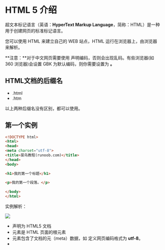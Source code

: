# HTML 5 介绍

超文本标记语言（英语：**HyperText Markup Language**，简称：HTML）是一种用于创建网页的标准标记语言。

您可以使用 HTML 来建立自己的 WEB 站点，HTML 运行在浏览器上，由浏览器来解析。

**注意：**对于中文网页需要使用 **<meta charset="utf-8">** 声明编码，否则会出现乱码。有些浏览器(如 360 浏览器)会设置 GBK 为默认编码，则你需要设置为 **<meta charset="gbk">。**

## HTML文档的后缀名

- .html
- .htm

以上两种后缀名没有区别，都可以使用。

## 第一个实例

```html
<!DOCTYPE html>
<html>
<head>
<meta charset="utf-8">
<title>菜鸟教程(runoob.com)</title>
</head>
<body>
 
<h1>我的第一个标题</h1>
 
<p>我的第一个段落。</p>
 
</body>
</html>
```

实例解析：

![](https://www.runoob.com/wp-content/uploads/2013/06/02A7DD95-22B4-4FB9-B994-DDB5393F7F03.jpg)

- **<!DOCTYPE html>** 声明为 HTML5 文档
- **<html>** 元素是 HTML 页面的根元素
- **<head>** 元素包含了文档的元（meta）数据，如 **<meta charset="utf-8">** 定义网页编码格式为 **utf-8**。
- **<title>** 元素描述了文档的标题
- **<body>** 元素包含了可见的页面内容
- **<h1>** 元素定义一个大标题
- **<p>** 元素定义一个段落

**注：**在浏览器的页面上使用键盘上的 F12 按键开启调试模式，就可以看到组成标签。

## 什么是HTML?

HTML 是用来描述网页的一种语言。

- HTML 指的是超文本标记语言: **H**yper**T**ext **M**arkup **L**anguage
- HTML 不是一种编程语言，而是一种**标记**语言
- 标记语言是一套**标记标签** (markup tag)
- HTML 使用标记标签来**描述**网页
- HTML 文档包含了HTML **标签**及**文本**内容
- HTML文档也叫做 **web 页面**

## HTML 标签

HTML 标记标签通常被称为 HTML 标签 (HTML tag)。

- HTML 标签是由 *尖括号* 包围的关键词，比如 <html>
- HTML 标签通常是 *成对出现* 的，比如  `<b>` 和 `</b>`
- 标签对中的第一个标签是 *开始标签*，第二个标签是 *结束标签*
- 开始和结束标签也被称为 *开放标签* 和 *闭合标签*

`<标签>内容</标签>`

## HTML 网页结构

下面是一个可视化的HTML页面结构：

![image-20220809163853558](https://s2.loli.net/2022/08/09/tQkXIyfFT3cNmlj.png)

**Tips：**  只有 <body> 区域 (白色部分) 才会在浏览器中显示。

## HTTP

超文本传输协议：HyperText Transfer Protocol

## HTML版本

从初期的网络诞生后，已经出现了许多HTML版本:

| 版本      | 发布时间 |
| :-------- | :------- |
| HTML      | 1991     |
| HTML+     | 1993     |
| HTML 2.0  | 1995     |
| HTML 3.2  | 1997     |
| HTML 4.01 | 1999     |
| XHTML 1.0 | 2000     |
| HTML5     | 2012     |
| XHTML5    | 2013     |

## <!DOCTYPE> 声明

<!DOCTYPE>声明有助于浏览器中正确显示网页。

网络上有很多不同的文件，如果能够正确声明HTML的版本，浏览器就能正确显示网页内容。

doctype 声明是不区分大小写的，以下方式均可：

```html
<!DOCTYPE html>

<!DOCTYPE HTML>

<!doctype html>

<!Doctype Html>
```

## 通用声明

```html
HTML5

<!DOCTYPE html>

HTML 4.01

<!DOCTYPE HTML PUBLIC "-//W3C//DTD HTML 4.01 Transitional//EN"
"http://www.w3.org/TR/html4/loose.dtd">

XHTML 1.0

<!DOCTYPE html PUBLIC "-//W3C//DTD XHTML 1.0 Transitional//EN"
"http://www.w3.org/TR/xhtml1/DTD/xhtml1-transitional.dtd">
```

查看完整网页声明类型 [DOCTYPE 参考手册](https://www.runoob.com/tags/tag-doctype.html)。

## 字符集

<meta charset="utf-8">

字符集用 `meta` 标签定义，meta 表示”元“。”元“配置就是表示基本的配置项目。

`meta` 还可以设置关键字和页面描述

```html
<meta name="description"
    content="腾讯网从2003年创立至今，已经成为集新闻信息，区域垂直生活服务、社会化媒体资讯和产品为一体的互联网媒体平台。腾讯网下设新闻、科技、财经、娱乐、体育、汽车、时尚等多个频道，充分满足用户对不同类型资讯的需求。同时专注不同领域内容，打造精品栏目，并顺应技术发展趋势，推出网络直播等创新形式，改变了用户获取资讯的方式和习惯。" />
```

```html
<meta name="" content="" />
```

## head

`<head>` 标签用于定义文档的头部，它是所有头部元素的容器。

`<head>` 中的元素可以引用脚本、指示浏览器在哪里找到样式表，提供元素等等。

以下标签可以用在 head 部分：<basc> , <link> , <meta> , <script> , <style> , <title> 

其中 `<title>` 是 head 部分唯一必须的部分。

## meta

- **声明网页解析编码格式**

```html
<meta charset="utf-8">
```

- **网页自适应**

```html
<meta name="viewport" content="width=device-width, initial-scale=1.0"
```

- **搜索优化**

```html
<mata name="keywords" content="Web开发,HTML5,CSS3">
<meta name="description" content="实例演示，描述内容。">
<meta name="author" content = "Jacob-xyb">
```

- **网页自动跳转**

```html
<meta http-equiv="refresh" content="5"; https://space.bilibili.com/12502993>
```

# HTML 基础

##  语法特性

1. HTML 对换行不敏感，对 tab 不敏感，只在乎标签的嵌套结构。
2. 空白折叠现象：HTML中的所有文字之间，如果有空格，换行，tab 都将被折叠为一个空格显示。

## HTML 元素

HTML 文档由 HTML 元素定义。

| 开始标签 *               | 元素内容     | 结束标签 * |
| :----------------------- | :----------- | :--------- |
| `<p>`                    | 这是一个段落 | `</p>`     |
| `<a href="default.htm">` | 这是一个链接 | `</a>`     |
| `<br>`  [blank row]      | 换行         |            |

**Tips:** 开始标签常被称为**起始标签（opening tag）**，结束标签常称为**闭合标签（closing tag）**。

### HTML 元素语法

- HTML 元素以**开始标签**起始
- HTML 元素以**结束标签**终止
- **元素的内容**是开始标签与结束标签之间的内容
- 某些 HTML 元素具有**空内容（empty content）**
- 空元素**在开始标签中进行关闭**（以开始标签的结束而结束）
- 大多数 HTML 元素可拥有**属性**

### 嵌套的 HTML 元素

大多数 HTML 元素可以嵌套（HTML 元素可以包含其他 HTML 元素）。

HTML 文档由相互嵌套的 HTML 元素构成。

### HTML 文档实例解析

```html
<!DOCTYPE html>
<html>

<body>
<p>这是第一个段落。</p>
</body>

</html>
```

以上实例包含了三个 HTML 元素。

- `<p>` 元素:

```html
<p>这是第一个段落。</p>
```

这个 <p> 元素定义了 HTML 文档中的一个段落。
这个元素拥有一个开始标签 <p> 以及一个结束标签 </p>.
元素内容是: 这是第一个段落。

- `<body>` 元素:

```html
<body>
<p>这是第一个段落。</p>
</body>
```

<body> 元素定义了 HTML 文档的主体。
这个元素拥有一个开始标签 <body> 以及一个结束标签 </body>。
元素内容是另一个 HTML 元素（p 元素）。

- `<html>`  元素：

```html
<html>

<body>
<p>这是第一个段落。</p>
</body>

</html>
```

<html> 元素定义了整个 HTML 文档。
这个元素拥有一个开始标签 <html> ，以及一个结束标签 </html>.
元素内容是另一个 HTML 元素（body 元素）。

### 不要忘记结束标签

即使您忘记了使用结束标签，大多数浏览器也会正确地显示 HTML：

<p>这是一个段落<p>这是一个段落


以上实例在浏览器中也能正常显示，因为关闭标签是可选的。

但不要依赖这种做法。忘记使用结束标签会产生不可预料的结果或错误。

## HTML 注释

可以将注释插入 HTML 代码中，这样可以提高其可读性，使代码更易被人理解。浏览器会忽略注释，也不会显示它们。

注释写法如下:

```html
<!-- 这是一个注释 -->
```

# HTML基础标签 \*\*\*\*\*\*\*\*\*\*

##  h1-h6 标题

HTML 标题（Heading）是通过<h1> - <h6> 标签来定义的。

```html
<!DOCTYPE html>
<html>
<head>
<meta charset="utf-8">
<title>Jacob-xyb</title>
</head>
<body>

<h1>这是标题 1</h1>
<h2>这是标题 2</h2>
<h3>这是标题 3</h3>
<h4>这是标题 4</h4>
<h5>这是标题 5</h5>
<h6>这是标题 6</h6>

</body>
</html>
```

### HTML 标题大小与字体大小的关系

```html
<!DOCTYPE html>
<html>
    <head>
        <meta http-equiv="Content-Type" content="text/html;charset=UTF-8">
        <title>Document</title>
    </head>
    <h1>这是1号标题</h1>
    <font size="6">这是6号字体文本</font>

    <h2>这是2号标题</h2>
    <font size="5">这是5号字体文本</font>

    <h3>这是3号标题</h3>
    <font size="4">这是4号字体文本</font>

    <h4>这是4号标题</h4>
    <font size="3">这是3号字体文本</font>

    <h5>这是5号标题</h5>
    <font size="2">这是2号字体文本</font>

    <h6>这是6号标题</h6>
    <font size="1">这是1号字体文本</font>
</html>
```

![image-20220811231933054](https://s2.loli.net/2022/08/11/eioMubz6rUOQBfJ.png)

## p 段落

HTML 段落是通过标签 <p> 来定义的。

**p** 是指：段落 **paragraph**

HTML 标签是分等级的，HTML 将所有的标签分为两种：容器级和文本级。

容器级标签：可以放置任何内容；

文本级标签：只能放置**文字**、**图片**、**表单**元素。

```html
<!DOCTYPE html>
<html>
<head>
<meta charset="utf-8">
<title>Jacob-xyb</title>
</head>
<body>

<p>这是一个段落。</p>
<p>这是一个段落。</p>
<p>这是一个段落。</p>

</body>
</html>
```

### 段落是不能嵌套的

如果将代码写成这样：

```html
<!DOCTYPE html>
<html>
<head>
<meta charset="utf-8">
<title>Jacob-xyb</title>
</head>
<body>

<p>这是一个段落。</p>
<p>段落是不能嵌套的
    <h1>这是一个h1标题</h1>
</p>
<p>这是一个段落。</p>
<p>这是一个段落。</p>

</body>
</html>
```

在浏览器中会自动改变源码：

![image-20220811200630224](https://s2.loli.net/2022/08/11/glAbCLDqpOEm64x.png)

上述案例是遇到 `<h>` 会自动帮助补全 `<p>`

但是如果 `</h>` 后直接接文字就会出现无法意料的情况：

```html
<!DOCTYPE html>
<html>
<head>
<meta charset="utf-8">
<title>Jacob-xyb</title>
</head>
<body>

<p>这是一个段落。</p>
<p>段落是不能嵌套的
    <h1>这是一个h1标题</h1>
</p>
<p><h2>这是一个h2标题</h2>
检查是否能正常显示</p>
<p>这是一个段落。</p>

</body>
</html>
```

![image-20220811201742953](https://s2.loli.net/2022/08/11/RxwP5eqMo4DrJzZ.png)

虽然能正常显示网页，但是浏览器处理的源码格式已经乱了：

![image-20220811201837030](https://s2.loli.net/2022/08/11/Iku1CplfUOnGENY.png)

## br 换行

> `<br>`标签用于插入一个简单的换行符。

## hr 水平线分隔线

> `<hr>` 标签用于在 HTML 页面中创建一条水平分隔线。

属性有：color、width、align（对齐的意思）、noshade

- width: 默认 100%，

- align: 默认 center 

```html
<hr color="pink" width="300px" align="left" noshade>
```

# 格式化文本标签

## 加粗

- **strong**

  > `<strong>` 标签用于定义表示重要的文本。

  提示：如果只是为了达到某种视觉效果而使用这个标签的话，强烈建议使用 CSS 代替。

- **b 标签**

  全拼：bold
  
  > `<b>` 标签用于定义表示粗体的文本。

  b 元素仅表示粗体的文本，并**没有**附带任何表示重要的语义。
  
  根据 HTML5 的规范，如果你只是想实现加粗效果，强烈建议使用 CSS 代替。
  
- **css**

  `font-weight: bolder;`

## 倾斜

- **em**

  全拼：emphasize

  > `<em>` 标签用于定义表示强调的文本。

  提示：如果只是为了达到某种视觉效果而使用这个标签的话，强烈建议使用 CSS 代替。

- **i**

  全拼：italic

  > `<i>` 标签用于定义表示斜体的文本。

  i 元素仅表示斜体的文本，并**没有**附带任何表示强调的语义。

  根据 HTML5 的规范，如果你只是想实现斜体效果，强烈建议使用 CSS 代替。

- **css**

  `font-style: italic;`

## 删除线

- **del**

  > `<del>`标签用于定义文已被删除的文本。

  请与 [<ins>](https://man.ilovefishc.com/pageHTML5/ins.html) 标签配合使用，来描述文档中的更新和修正。

- **s**

  全拼：strike

  > `<s>`标签用来定义那些不正确的文本

  `<s>` 对那些不正确、不准确或者没有用的文本进行标识。

  `<s>` 标签不应该用来定义替换的或者删除的文本。

- **css**

  `text-decoration: line-through;`

## 下划线

- **ins**

  > `<ins>` 标签用于定义新插入的文本。

  请与 [<del>](https://man.ilovefishc.com/pageHTML5/del.html) 标签配合使用，来描述文档中的更新和修正。

- **u**

  全拼：underline

  > `<u>`标签定义与常规文本风格不同的文本。

  `<u>` 标签通常可以用于定义像拼写错误的单词或者汉语中的专有名词，但注意要与超链接区分开来。

  根据 HTML5 的规范，如果你只是想为文本添加下划线效果，推荐使用 css 样式来实现。

- **css**

  `text-decoration: underline;`

## 上下标

> `<sub>` 标签用于定义下标文本。全拼：subscript
>
> `<sup>` 标签用于定义上标文本。全拼：superscript

## 预格式化文本

> `<pre>` 标签用于定义预格式化的文本。

pre 元素中的文本通常会保留空格和换行符，而文本自身也会呈现为等宽字体。

# HTML字符实体

在 HTML 中，某些字符是预留的。不能使用包含这些字符的文本。

在 HTML 中**不能**使用小于号`（<）`和大于号`（>）`，这是因为浏览器会误认为它们是标签。

如果希望正确地显示预留字符，我们必须在 HTML 源代码中使用**字符实体（character entities）**。

## HTML 预留字符

| 字符 | 实体编号 | 实体名称     | 描述         |
| ---- | -------- | ------------ | ------------ |
| "    | `&#34;`  | `&quot;`     | quotation    |
| '    | `&#39;`  | `	&apos;` | apostrophe   |
| &    | `&#38;`  | `&amp;`      | ampersand    |
| <    | `&#60;`  | `$lt;`       | less-than    |
| >    | `&#62;`  | `$gt;`       | greater-than |

## ISO 8859-1 符号实体

[查表地址](https://man.ilovefishc.com/pageHTML5/ISO.html)

| 字符 | 实体编号 | 实体名称 | 描述                        |
| ---- | -------- | -------- | --------------------------- |
|      | `&#160;`      | `&nbsp;`      | non-breaking space  |
| 		|  				| `&ensp;` | En Space 半角空格|
| 		|  				| `&emsp;` | Em Space 全角空格|
| ¡    | `&#161;` | `&iexcl;` | inverted exclamation mark   |
| ¢    | `¢`      | `¢`      | cent                        |
| £    | `£`      | `£`      | pound                       |
| ¤    | `¤`      | `¤`      | currency                    |
| ¥    | `¥`      | `¥`      | yen                         |
| ¦    | `¦`      | `¦`      | broken vertical bar         |
| §    | `§`      | `§`      | section                     |
| ¨    | `¨`      | `¨`      | spacing diaeresis           |
| ©    | `&#169;` | `&copy;` | copyright                   |
| ª    | `ª`      | `ª`      | feminine ordinal indicator  |
| «    | `«`      | `«`      | angle quotation mark (left) |
| ¬    | `¬`      | `¬`      | negation                    |
|      | `­`      | `­`      | soft hyphen                 |
| ®    | `&#174;` | `&reg;` | registered trademark        |
| ¯    | `¯`      | `¯`      | spacing macron              |
| °    | `°`      | `°`      | degree                      |
| ±    | `±`      | `±`      | plus-or-minus               |
| ²    | `²`      | `²`      | superscript 2               |
| ³    | `³`      | `³`      | superscript 3               |
| ´    | `´`      | `´`      | spacing acute               |
| µ    | `µ`      | `µ`      | micro                       |
| ¶    | `¶`      | `¶`      | paragraph                   |
| ·    | `·`      | `·`      | middle dot                  |
| ¸    | `¸`      | `¸`      | spacing cedilla             |
| ¹    | `¹`      | `¹`      | superscript 1               |
| º    | `º`      | `º`      | masculine ordinal indicato  |
| »    | `»`      | `»`      | angle quotation mark (righ  |
| ¼    | `¼`      | `¼`      | fraction 1/4                |
| ½    | `½`      | `½`      | fraction 1/2                |
| ¾    | `¾`      | `¾`      | fraction 3/4                |
| ¿    | `¿`      | `¿`      | inverted question mark      |
| ×    | `×`      | `×`      | multiplication              |
| ÷    | `÷`      | `÷`      | division                    |

## ISO 8859-1 字符实体

[查表地址](https://man.ilovefishc.com/pageHTML5/ISO.html#iso-8859-1-%E5%AD%97%E7%AC%A6%E5%AE%9E%E4%BD%93)

| 字符 | 实体编号 | 实体名称 | 描述                         |
| ---- | -------- | -------- | ---------------------------- |
| À    | `À`      | `À`      | capital a, grave accent      |
| Á    | `Á`      | `Á`      | capital a, acute accent      |
| Â    | `Â`      | `Â`      | capital a, circumflex accent |
| Ã    | `Ã`      | `Ã`      | capital a, tilde             |
| Ä    | `Ä`      | `Ä`      | capital a, umlaut mark       |
| Å    | `Å`      | `Å`      | capital a, ring              |
| Æ    | `Æ`      | `Æ`      | capital ae                   |
| Ç    | `Ç`      | `Ç`      | capital c, cedilla           |
| È    | `È`      | `È`      | capital e, grave accent      |
| É    | `É`      | `É`      | capital e, acute accent      |
| Ê    | `Ê`      | `Ê`      | capital e, circumflex accent |
| Ë    | `Ë`      | `Ë`      | capital e, umlaut mark       |
| Ì    | `Ì`      | `Ì`      | capital i, grave accent      |
| Í    | `Í`      | `Í`      | capital i, acute accent      |
| Î    | `Î`      | `Î`      | capital i, circumflex accent |
| Ï    | `Ï`      | `Ï`      | capital i, umlaut mark       |
| Ð    | `Ð`      | `Ð`      | capital eth, Icelandic       |
| Ñ    | `Ñ`      | `Ñ`      | capital n, tilde             |
| Ò    | `Ò`      | `Ò`      | capital o, grave accent      |
| Ó    | `Ó`      | `Ó`      | capital o, acute accent      |
| Ô    | `Ô`      | `Ô`      | capital o, circumflex acc    |
| Õ    | `Õ`      | `Õ`      | capital o, tilde             |
| Ö    | `Ö`      | `Ö`      | capital o, umlaut mark       |
| Ø    | `Ø`      | `Ø`      | capital o, slash             |
| Ù    | `Ù`      | `Ù`      | capital u, grave accent      |
| Ú    | `Ú`      | `Ú`      | capital u, acute accent      |
| Û    | `Û`      | `Û`      | capital u, circumflex accen  |
| Ü    | `Ü`      | `Ü`      | capital u, umlaut mark       |
| Ý    | `Ý`      | `Ý`      | capital y, acute accent      |
| Þ    | `Þ`      | `Þ`      | capital THORN, Icelandic     |
| ß    | `ß`      | `ß`      | small sharp s, German        |
| à    | `à`      | `à`      | small a, grave accent        |
| á    | `á`      | `á`      | small a, acute accent        |
| â    | `â`      | `â`      | small a, circumflex accent   |
| ã    | `ã`      | `ã`      | small a, tilde               |
| ä    | `ä`      | `ä`      | small a, umlaut mark         |
| å    | `å`      | `å`      | small a, ring                |
| æ    | `æ`      | `æ`      | small ae                     |
| ç    | `ç`      | `ç`      | small c, cedilla             |
| è    | `è`      | `è`      | small e, grave accent        |
| é    | `é`      | `é`      | small e, acute accent        |
| ê    | `ê`      | `ê`      | small e, circumflex accent   |
| ë    | `ë`      | `ë`      | small e, umlaut mark         |
| ì    | `ì`      | `ì`      | small i, grave accent        |
| í    | `í`      | `í`      | small i, acute accent        |
| î    | `î`      | `î`      | small i, circumflex accent   |
| ï    | `ï`      | `ï`      | small i, umlaut mark         |
| ð    | `ð`      | `ð`      | small eth, Icelandic         |
| ñ    | `ñ`      | `ñ`      | small n, tilde               |
| ò    | `ò`      | `ò`      | small o, grave accent        |
| ó    | `ó`      | `ó`      | small o, acute accent        |
| ô    | `ô`      | `ô`      | small o, circumflex accent   |
| õ    | `õ`      | `õ`      | small o, tilde               |
| ö    | `ö`      | `ö`      | small o, umlaut mark         |
| ø    | `ø`      | `ø`      | small o, slash               |
| ù    | `ù`      | `ù`      | small u, grave accent        |
| ú    | `ú`      | `ú`      | small u, acute accent        |
| û    | `û`      | `û`      | small u, circumflex acc      |
| ü    | `ü`      | `ü`      | small u, umlaut mark         |
| ý    | `ý`      | `ý`      | small y, acute accent        |
| þ    | `þ`      | `þ`      | small thorn, Icelandic       |
| ÿ    | `ÿ`      | `ÿ`      | small y, umlaut mark         |

# HTML 样式

style 元素可以出现在 HTML 文档中的各个部分，一个文档可以包含多个 style 元素

## HTML 的 style 属性

style 属性的作用：

**提供了一种改变所有 HTML 元素的样式的通用方法。**

样式是 HTML 4 引入的，它是一种新的首选的改变 HTML 元素样式的方式。通过 HTML 样式，能够通过使用 style 属性直接将样式添加到  HTML 元素，或者间接地在独立的样式表中（CSS 文件）进行定义。

**不赞成使用的标签和属性**

在 HTML 4 中，有若干的标签和属性是被废弃的。被废弃（Deprecated）的意思是在未来版本的 HTML 和 XHTML  中将不支持这些标签和属性。

这里传达的信息很明确：请避免使用这些被废弃的标签和属性！

**应该避免使用下面这些标签和属性：**

| 标签                 | 描述               |
| -------------------- | ------------------ |
| <center>             | 定义居中的内容。   |
| <font> 和 <basefont> | 定义 HTML 字体。   |
| <s> 和 <strike>      | 定义删除线文本     |
| <u>                  | 定义下划线文本     |
| **属性**             | **描述**           |
| align                | 定义文本的对齐方式 |
| bgcolor              | 定义背景颜色       |
| color                | 定义文本颜色       |

对于以上这些标签和属性：请使用样式代替！

```html
<!DOCTYPE html>
<html>
    <head>
        <meta charset="utf-8">
    </head>
    <!-- <body bgcolor="red"> -->
    <body>
        <h1>标题不赞成使用的标签和属性</h1>
        <center> 居中的文本 </center>
        <font color="red">文本加颜色(暂时不知道如何加背景色)</font>
        <h5><font face="verdana">设置字体</font></h5>
        <p><font face="arial" color="red" size="5">设置字体大小</font></p>
        <h1>标题对应的样式写法</h1>
        <p style="text-align:center">居中的文本</p>
        <p style="background-color:red;color:yellow">文本加颜色和背景色</p>
        <h5 style="font-family:verdana">设置字体</h5>
        <p style="font-family:arial;color:red;font-size:20px;">设置字体大小</p>
    </body>
</html>
```

![image-20220813172238083](https://s2.loli.net/2022/08/13/ZA6jGepTPLB4wfC.png)

## HTML5 的 style 属性

| 属性   | 值                                                           | 描述                                                         |
| ------ | ------------------------------------------------------------ | ------------------------------------------------------------ |
| media  | screen、tty、tv、projection、handheld、print、braille、aural、all | 指定样式适用的，媒体                                         |
| scoped | scoped                                                       | 指定样式的作用范围(如果使用该属性，则样式仅仅应用到 style 元素的父元素及其子元素) |
| type   | text/css                                                     | 指定样式的类型                                               |

## HTML 块 和 内联

**可以通过 <div> 和 <span> 将 HTML 元素组合起来。**

### HTML 块元素

大多数 HTML 元素被定义为块级元素或内联元素。

编者注：“块级元素”译为 block level element，“内联元素”译为 inline element。

块级元素在浏览器显示时，通常会以新行来开始（和结束）。

例子：<h1>, <p>, <ul>, <table>

### HTML 内联元素

内联元素在显示时通常不会以新行开始。

例子：<b>, <td>, <a>, <img>

## HTML 类

对 HTML 进行分类（设置类），使我们能够为元素的类定义 CSS 样式。

为相同的类设置相同的样式，或者为不同的类设置不同的样式。

```html
<!DOCTYPE html>
<html>

<head>
    <style>
        .cities {
            background-color: black;
            color: white;
            margin: 20px;
            padding: 20px;
        }
    </style>
</head>

<body>
    <div class="cities">
        <h2>London</h2>
        <p>
            London is the capital city of England.<br>
            It is the most populous city in the United Kingdom,
            with a metropolitan area of over 13 million inhabitants.
        </p>
    </div>
</body>

</html>
```

## HTML 布局

### 使用 <div> + css 元素的 HTML 布局

注释：<div> 元素常用作布局工具，因为能够轻松地通过 CSS 对其进行定位。

这个例子使用了四个 <div> 元素来创建多列布局：

```html
<!DOCTYPE html>
<html>

<head>
    <meta charset="utf-8">
</head>
<style>
    #header {
        background-color: black;
        color: white;
        text-align: center;
        padding: 5px;
    }

    #nav {
        line-height: 30px;
        background-color: #eeeeee;
        height: 300px;
        width: 100px;
        float: left;
        padding: 5px;
    }

    #section {
        width: 350px;
        float: left;
        padding: 10px;
    }

    #footer {
        background-color: black;
        color: white;
        clear: both;
        text-align: center;
        padding: 5px;
    }
</style>

<body>
    <div id="header">
        <h1>City Gallery</h1>
    </div>
    <div id="nav">
        London<br>
        Paris<br>
        Tokyo<br>
    </div>
    <div id="section">
        <h1>London</h1>
        <p>
            London is the capital city of England. It is the most populous city in the United Kingdom,
            with a metropolitan area of over 13 million inhabitants.
        </p>
        <p>
            Standing on the River Thames, London has been a major settlement for two millennia,
            its history going back to its founding by the Romans, who named it Londinium.
        </p>
    </div>
    <div id="footer">
        Copyright W3School.com.cn
    </div>
</body>
```

![image-20220814151619258](https://s2.loli.net/2022/08/14/meS5vGkc6fJRZpW.png)

### 使用 HTML5 的网站布局

HTML5 提供的新语义元素定义了网页的不同部分：

**HTML5 语义元素**

| 标签    | 语义                           |
| ------- | ------------------------------ |
| header  | 定义文档或节的页眉             |
| nav     | 定义导航链接的容器             |
| section | 定义文档中的节                 |
| article | 定义独立的自包含文章           |
| aside   | 定义内容之外的内容（比如侧栏） |
| footer  | 定义文档或节的页脚             |
| details | 定义额外的细节                 |
| summary | 定义 details 元素的标题        |

这个例子使用 <header>, <nav>, <section>, 以及 <footer>  来创建多列布局：

```html
<style>
    header {
        background-color: black;
        color: white;
        text-align: center;
        padding: 5px;
    }

    nav {
        line-height: 30px;
        background-color: #eeeeee;
        height: 300px;
        width: 100px;
        float: left;
        padding: 5px;
    }

    section {
        width: 350px;
        float: left;
        padding: 10px;
    }

    footer {
        background-color: black;
        color: white;
        clear: both;
        text-align: center;
        padding: 5px;
    }
</style>

<body>

    <header>
        <h1>City Gallery</h1>
    </header>

    <nav>
        London<br>
        Paris<br>
        Tokyo<br>
    </nav>

    <section>
        <h1>London</h1>
        <p>
            London is the capital city of England. It is the most populous city in the United Kingdom,
            with a metropolitan area of over 13 million inhabitants.
        </p>
        <p>
            Standing on the River Thames, London has been a major settlement for two millennia,
            its history going back to its founding by the Romans, who named it Londinium.
        </p>
    </section>

    <footer>
        Copyright W3School.com.cn
    </footer>

</body>
```

实现效果与上述一模一样

### 使用表格的 HTML 布局

注释：<table> 元素不是作为布局工具而设计的。

<table> 元素的作用是显示表格化的数据。

使用 <table> 元素能够取得布局效果，因为能够通过 CSS 设置表格元素的样式：

```html
<style>
    table.lamp {
        width: 100%;
        border: 1px solid #d4d4d4;
    }

    table.lamp th,
    td {
        padding: 10px;
    }

    table.lamp td {
        width: 40px;
    }
</style>

<body>
    <table class="lamp">
        <tr>
            <th>
                <img src="./images/github_logo.png" alt="Note">
            </th>
            <td>
                The table element was not designed to be a layout tool.
            </td>
        </tr>
    </table>
</body>
```

![image-20220814152614911](https://s2.loli.net/2022/08/14/abtUiV7WBJjdNS9.png)

## pre

`<pre>` 标签用于定义预格式化的文本。

pre 元素中的文本通常会保留空格和换行符，而文本自身也会呈现为等宽字体。

```html
<!DOCTYPE html>
<html>
<head>
    <meta charset="utf-8">
    <title>鱼C-零基础入门学习Web（Html5+Css3）</title>
</head>
<body>
    <pre>
    pre 元素中的文本通常会保留空格   和

换行符，而文本自身也会呈现为等宽字体。
    </pre>
</body>
</html>
```

## code

## q

`<q>` 标签定义较短的引用。

浏览器通常会在引用内容的两侧添加引号。

**注意:**

`<q>` 标签在本质上与[``](https://man.ilovefishc.com/pageHTML5/blockquote.html) 是一样的。不同之处在于它们的显示和应用。

`<q>` 标签用于简短的行内引用。如果需要引用较长的内容，建议使用 `<blockquote>` 标签。

## cite

`<cite>` 标签定义作品（比如书籍、歌曲、电影、电视节目、绘画、雕塑等）的标题。

## abbr

`<abbr>` 标签定义简称或缩写，比如 “WWW” 或 “NATO”。

通过对缩写进行标记，能够为浏览器、拼写检查和搜索引擎提供有用的信息。

```html
<!DOCTYPE HTML>
<html>
<head>
    <meta charset="UTF-8">
    <title>鱼C-零基础入门学习Web（Html5+Css3）</title>
</head>
<body>
    The <abbr title="鱼C工作室">FishC</abbr> was founded in 2010.
</body>
</html>
```

## dfn

`<dfn>` 标签表现定义中的术语。

术语又称技术名词，是在特定专业领域中一般概念的词语指称，一个术语表示一个概念。

```html
<!DOCTYPE html>
<html>
<head>
    <meta charset="utf-8">
    <title>鱼C-零基础入门学习Web（Html5+Css3）</title>
</head>
<body>
    <dfn>HTML</dfn>是一门用于创建网页的标准标记语言。
</body>
</html>
```

![image-20220903145459187.png](https://s2.loli.net/2022/09/03/ypLwHnokE36tvFq.png)

## address

`<address>` 标签定义文档或文章的作者/拥有者的联系信息。

**注意:**

如果 `<address>` 位于 [``](https://man.ilovefishc.com/pageHTML5/body.html) 标签内，则它表示文档的联系信息。

如果 `<address>` 位于[``](https://man.ilovefishc.com/pageHTML5/article.html) 标签内，则它表示文章的联系信息。

```html
<!DOCTYPE html>
<html>
<head>
    <meta charset="UTF-8">
    <title>鱼C-零基础入门学习Web（Html5+Css3）</title>
</head>
<body>
    <address>
        <strong>联系我们</strong><br>
        邮箱：<a href="mailto:fishc_service@126.com">fishc_service@126.com</a>.<br>
        旺旺：dingdingjiayu<br>
        微信：FishC_Studio（公众号）<br>
    </address>
</body>
</html>
```

![image.png](https://s2.loli.net/2022/09/03/q7HELytckIUfCdj.png)

## ruby、rt、rp

`<ruby>` 标签定义注音符号。

**注意：**

ruby 元素需要与 [rt](https://man.ilovefishc.com/pageHTML5/rt.html) 元素和 [rp](https://man.ilovefishc.com/pageHTML5/rp.html) 元素搭配使用。

其中，[rt](https://man.ilovefishc.com/pageHTML5/rt.html) 元素用来标记注音符号，[rp](https://man.ilovefishc.com/pageHTML5/rp.html) 元素则用来标记当浏览器不支持 ruby 元素时所显示的内容。

```html
<!DOCTYPE html>
<html>
<head>
    <meta charset='utf-8'>
    <title>鱼C-零基础入门学习Web（Html5+Css3）</title>
</head>
<body>
    <ruby>
        小 <rp>(</rp><rt>xiǎo</rt><rp>)</rp>
        甲 <rp>(</rp><rt>jiǎ</rt><rp>)</rp>
        鱼 <rp>(</rp><rt>yú</rt><rp>)</rp>
    </ruby>
</body>
</html>
```

![image.png](https://s2.loli.net/2022/09/03/g3R7XshVUvQBlT1.png)

## bdo

`bdo` 标签修改默认的文本方向。

| 属性 | 值       | 描述                                                         |
| ---- | -------- | ------------------------------------------------------------ |
| dir  | ltr、rtl | 定义文字的方向（ltr -> left to right；rtl -> right to left） |

```html
<!DOCTYPE html>
<html>
<head>
    <meta charset="UTF-8">
    <title>鱼C-零基础入门学习Web（Html5+Css3）</title>
</head>
<body>
    <p>正常：Welcome to FishC.com</p>
    <p>
        如果鱼油的浏览器支持 bi-directional override (bdo)，下一行会从右向左输出 (rtl)；
    </p>
    <bdo dir="rtl">
        Welcome to FishC.com
    </bdo>
</body>
</html>
```

![image.png](https://s2.loli.net/2022/09/03/NwRtiuxHk5TKLIB.png)

## strong 重点

`<strong>` 标签用于定义表示重要的文本。

表现出加粗的样式

提示：如果只是为了达到某种视觉效果而使用这个标签的话，强烈建议使用 CSS 代替，不要用 `b`。

## em 强调

`<em>` 标签用于定义表示强调的文本。

表现出倾斜的样式

提示：如果只是为了达到某种视觉效果而使用这个标签的话，强烈建议使用 CSS 代替，不要用 `i` 。

## del、ins

`<del>`标签用于定义文已被删除的文本。

请与 `ins`  标签配合使用，来描述文档中的更新和修正。

| 属性     | 值                     | 描述                                                   |
| -------- | ---------------------- | ------------------------------------------------------ |
| cite     | URL                    | 指向另外一个文档的 URL，此文档可解释文本被删除的原因。 |
| datetime | YYYY-MM-DDThh:mm:ssTZD | 定义文本被删除的日期和时间。                           |

```html
<!DOCTYPE html>
<html>
<head>
    <meta charset="UTF-8">
    <title>鱼C-零基础入门学习Web（Html5+Css3）</title>
</head>
<body>
    <p>从今天起，鱼C论坛的域名从 <del>bbs.fishc.com</del> 变成 <ins>fishc.com.cn</ins>，官网从 <del>www.fishc.com</del> 变成 <ins>ilovefishc.com</ins></p>
    <p>不过你们要是觉得以前的域名布局比较好，也依旧可以访问旧的域名，它会自动进行跳转。</p>
</body>
</html>
```

![image.png](https://s2.loli.net/2022/09/04/VPm2Sb5OEqFAGI9.png)

## mark 标记文本

`<mark>` 标签用于定义带有标记的文本。

黄底标记

## sub、sup 上下标

上下标文本

```html
<!DOCTYPE html>
<html>
<head>
    <meta charset="utf-8">
    <title>鱼C-零基础入门学习Web（Html5+Css3）</title>
</head>
<body>
    <p>这个文本包含 <sub>sub-下标</sub>文本。</p>
    <p>这个文本包含 <sup>sup-上标</sup> 文本。</p>
</body>
</html>
```

![image.png](https://s2.loli.net/2022/09/04/ta81YJ25PkuwKon.png)

## small

`<small>` 标签用于定义更小字体的文本（比如旁注）。

## \<link>

`<link>` 标签用于指定外部资源。

link 元素最常见的用途是链接样式表。

**注意：**

- link 元素定义了 6 个属性，其中 rel 属性是必选的，它说明了当前文档与被链接资源之间的关系。

| 属性                                                        | 值                                                           | 描述                                     |
| ----------------------------------------------------------- | ------------------------------------------------------------ | ---------------------------------------- |
| href                                                        | URL                                                          | 指定被链接资源的 URL。                   |
| hreflang                                                    | language_code                                                | 指定被链接资源使用的语言。               |
| sizes                                                       | HeightxWidth                                                 | 指定图标的大小（比如 `sizes="16x16"`）。 |
| [`media`](https://man.ilovefishc.com/pageHTML5/media1.html) | media_query                                                  | 指定被链接的资源将被显示到什么设备上。   |
| [`rel`](https://man.ilovefishc.com/pageHTML5/rel.html)      | alternate、author、help、icon、licence、next、pingback、prefetch、prev、search、sidebar、stylesheet、tag | 指定当前文档与被链接资源之间的关系。     |
| [`type`](https://man.ilovefishc.com/pageHTML5/type1.html)   | MIME_type                                                    | 规定被链接文档的 MIME 类型。             |

最常见用例：

```html
<!DOCTYPE html>
<html lang="en">
<head>
    <meta charset="UTF-8">
    <link rel="stylesheet" type="text/css" href="css/fishc.css" >
</head>
<body>
    <h1>我通过外部样式表进行格式化。</h1>
</body>
</html>
```

### shortcut icon和icon 的区别

过去，为保证favicon出现，网站设计者和开发者采用了多种方法。很难明确地保证favicon可以在所有电脑上显示，即使是用同一版本的一种浏览器。
下列代码另一个局限就是它把favicon关联到了某个特定的HTML或XHTML文档上。为避免这一点，favicon.ico文件应置于根目录下。多数浏览器将自动检测并使用它。
建议包含以下两行HTML代码:

```html
<link rel="shortcut icon" href="http://example.com/favicon.ico" type="image/vnd.microsoft.icon">
<link rel="icon" href="http://example.com/favicon.ico" type="image/vnd.microsoft.icon"> 
```

然而，只有第一行是必须的，因为“shortcut icon”字符串将被多数遵守标准的浏览器识别为列出可能的关键词（“shortcut”将被忽略，而仅适用“icon”）；而Internet Explorer将会把它作为一个单独的名称（“shortcut icon”）。这样做的结果是所有浏览器都可以理解此代码。只有当希望为新浏览器提供另一种备用图像（例如动画GIF）时，才有必要添加第二行。

# 结构化标签

## div

> `<div>` 标签定义 HTML 文档中的一个分隔区块或者一个区域部分。

**HTML <div> 元素是块级元素，它是可用于组合其他 HTML 元素的容器。**

`<div>` 元素没有特定的含义。除此之外，由于它属于块级元素，浏览器会在其前后显示折行。


如果与 CSS 一同使用，<div> 元素可用于对大的内容块设置样式属性。

`<div>` 元素的另一个常见的用途是文档布局。它取代了使用表格定义布局的老式方法。使用 <table>  元素进行文档布局不是表格的正确用法。<table> 元素的作用是显示表格化的数据。

## span

> `<span>` 标签用于组合文档中的行内元素。

**HTML <span> 元素是内联元素，可用作文本的容器。**

<span> 元素也没有特定的含义。

当与 CSS 一同使用时，<span> 元素可用于为部分文本设置样式属性。

# 列表标签

## \<ul> 无序列表

>  `<ul>` 标签用于定义无序列表。

无序列表是一个项目的列表，此列项目使用粗体圆点（典型的小黑圆圈）进行标记。

无序列表始于 <ul> 标签。每个列表项始于 <li>。

**ul**: [unordered list 无序列表]

**li**: [list item 列表项]

```html
<ul>
<li>Coffee</li>
<li>Milk</li>
</ul>
```

实例：

```html
<!DOCTYPE html>
<html>
<head>
    <meta charset="utf-8">
	<title>Document</title>
</head>
<body>
	<h3>习大大专著</h3>
	<ul>
		<li>
			<h4>习近平谈治国理政</h4>
			<p>¥49.00</p>
			<p>《习近平谈治国理政》谈中国、论世界，为各国读者开启了一扇观察和感知中国的窗口。阅读这本书，可以了解以习近平同志为总书记的党中央治国理念和执政方略，品味悠长醇厚的中国历史文化，感受当</p>
		</li>
		<li>
			<h4>习近平用典</h4>
			<p>¥23.60</p>
			<p>人民日报社社长杨振武主持编写并作序，人民日报社副总编辑卢新宁组织撰写解读文字，旨在对习近平总书记重要讲话（文章）引用典故的现实意义进行解读，对典故的背景义</p>
		</li>
		<li>
			<h4>摆脱贫困</h4>
			<p>26.00</p>
			<p>追本溯源 融会贯通	深入学习贯彻习近平总书记系列重要讲话精神	推动学习贯彻向广度深度拓展	习近平总书记**部个人专著	时隔22年后重印发行</p>
		</li>
	</ul>
</body>
</html>
```

![image-20220813222246961](https://s2.loli.net/2022/08/13/7aRVnPTHOuvJhbt.png)

### 属性

- type: 列表显示的类型

  - disc: 实心圆 (默认)
  - circle: 空心圆
  - square: 实心方块
  - none: 无样式

  > type 属性对应 css 的 [list-style-type](https://man.ilovefishc.com/pageCSS3/list-style-type.html)

## \<ol> 有序列表

> `<ol>` 标签用于定义有序列表。

同样，有序列表也是一列项目，列表项目使用数字进行标记。

有序列表始于 <ol> 标签。每个列表项始于 <li> 标签。

**ol**: [ordered list 有序列表]

**li**: [list item 列表项]

```html
<ol>
<li>Coffee</li>
<li>Milk</li>
</ol>
```

### 属性

| 属性     | 值            | 描述                             |
| -------- | ------------- | -------------------------------- |
| reversed | reversed      | 规定列表顺序为降序。(9, 8, 7, …) |
| start    | number        | 规定有序列表的起始值。           |
| type     | 1、A、a、I、i | 规定在列表中使用的标记类型。     |

如果 `<ol type="a" start="27">` 那么序列从 `aa` 开始排序。

> 有序列表 css 的  [list-style-type](https://man.ilovefishc.com/pageCSS3/list-style-type.html) 支持更多样式

## \<dl> 自定义列表

> `<dl>` 标签定义了一个包含术语定义以及描述的列表。
>
> `<dt>` 标签用于定义列表中的项目（即术语部分）。
>
> `<dd>` 标签用于定义列表中项目的描述部分。

注意：`dd` 有一个默认的边距。

自定义列表不仅仅是一列项目，而是项目及其注释的组合。

自定义列表以 <dl> 标签开始。每个自定义列表项以 <dt> 开始。每个自定义列表项的定义以 <dd>  开始。

**dl**: [definition list 定义列表] 

**dt**: [definition title 定义标题]

**dd**: [definition description 定义表述词]

> **Tips: 一个 dl 一般设置为一个样式，一个 dl 只包含一个 dt 和 一个 dd**

```html
<!-- dl 一般是一个样式 -->
<dl>
    <dt>我是图片</dt>
    <dd>我是文字</dd>
</dl>
<dl>
    <dt>我是图片</dt>
    <dd>我是文字</dd>
</dl>
```

**注意：** 定义列表的列表项内部可以使用段落、换行符、图片、链接以及其他列表等等。

# 图片标签

## \<img> 标签

> `<img>` 标签用于向网页中嵌入一幅图像。

页面上能够插入的图片类型：jpg(jpeg)、gif、png、bmp

不能插入的图片类型：psd、ai

**注意：** `<img>` 标签有两个必需的属性：src 属性 和 alt 属性。

| 属性     | 值            | 描述                             |
| -------- | ------------- | -------------------------------- |
| `alt`    | text          | 指定图像的替代文本。             |
| `src`    | URL           | 指定显示图像的 URL。             |
| `title`  | text          | 鼠标悬停后的提示信息             |
| width    | px(pixels)、% | 设置图像的宽度（像素或百分比）。 |
| height   | px(pixels)、% | 定义图像的高度（像素或百分比）。 |
| ismap    | URL           | 将图像定义为服务器端图像映射。   |
| longdesc | URL           | 指定包含长的图像描述文档的 URL。 |
| usemap   | URL           | 将图像定义为客户器端图像映射。   |

**q1:为什么 img 是单标签而不是标签对？**

因为如果是标签对，里面就包含内容，标签对就是对内容增加语义，而图片就是一个图片。

```html
<!DOCTYPE html>
<html>
<head>
<meta charset="utf-8">
<title>Jacob-xyb</title>
</head>
<body>

<img src="./images/github_logo.png" alt="github logo"/>

</body>
</html>
```

### 图片的宽高

如果单独设置 width 或者 height，图片会按照比例缩放，长宽比并不会改变；

如果同时设置宽高，图片的长宽比就会改变。

# 链接标签

## \<a> 标签

> `<a>` 标签用于定义超链接，超链接可以让用户从一个网页跳转到另一个网页。

**a**: [anchor 锚]

<a> 标签最重要的属性是 href 属性，它指定了链接目标的 URL。

在浏览器中，通常超链接的默认外观是：

![image.png](https://s2.loli.net/2022/11/01/McvRa78gsKSe615.png)

**注意**：

在 HTML 4.01 中，`<a>` 标签可以是超链接或锚。

在 HTML5 中，`<a>` 标签始终是超链接，但是如果未设置 href 属性，则只是超链接的占位符。

HTML5 提供了一些新属性，同时不再支持一些 HTML 4.01 属性。

### 属性

| 属性       | 值                                              | 描述                                                         |
| ---------- | ----------------------------------------------- | ------------------------------------------------------------ |
| download   | filename                                        | 指定被下载的超链接目标。                                     |
| **href**   | URL                                             | 指定链接指向页面的 URL。 [hypertext reference 超文本地址]    |
| hreflang   | language_code                                   | 指定被链接文档的语言。                                       |
| media      | media_query                                     | 指定被链接文档是为何种媒介/设备优化的。                      |
| rel        | text                                            | 规定当前文档与被链接文档之间的关系。                         |
| **target** | **\_blank**、\_parent、\_self、\_top、framename | 指定在何处打开超链接。\_blank：在新窗口中打开 ；\_parent：在当前的父窗口中打开，如果不存在父窗口，此选项的行为方式与 _self 等同 _self：当前窗口打开（默认） _top：在整个窗口中打开 framename：在指定的框架中打开 |
| type       | MIME type                                       | 指定被链接文档的的 MIME 类型。                               |
| title      | description                                     | 鼠标悬停显示的提示文本                                       |

### 超级链接

一个网站，是由很多HTML网页组成的。 HTML 网页之间能够相互跳转，点击超链接，形成“网”。

`<a href="default.htm"> </a>`

```html
<a href="005_HTML图像.html">这是一个超链接</a>
<br>
<a href="005_HTML图像.html" title="这也是个超链接" target="_blank"><img src="images/github_logo.png" alt=""></a>
```

### HTML 页面锚点

```html
<a href="#工作经验">点击我就查看工作经验</a>
<a href="#wdzp">点击我就查看我的作品</a>

<h1>个人简介</h1>
<h2>基本信息</h2>
<p>基本信息基本信息... 基本信息基本信息</p>
<!-- HTML4 -->
<h2><a name="wdzp">我的作品</a></h2>
<p>我的作品我的作品...我的作品我的作品</p>
<div style="height: 800px;"></div>
<!-- HTML 5 -->
<h2 id="工作经验">工作经验</h2>
<p>工作经验工作经验...工作经验工作经验</p>
```

HTML4：是使用 `<a name="锚点"></a>` 进行跳转的。注意：这里的name属性只是针对a标签，其他标签不可随意添加name属性。

HTML5：支持使用 任意属性的 `id` 进行跳转，也就是说，并不需要依赖内嵌 a 标签了。

#  表格标签

## \<table> 标签

> `<table>` 标签用于定义 HTML 表格。

简单的 HTML 表格由 table 元素以及一个或多个 [`tr`](https://man.ilovefishc.com/pageHTML5/tr.html) 、[`th`](https://man.ilovefishc.com/pageHTML5/th.html) 或 [`td`](https://man.ilovefishc.com/pageHTML5/td.html) 标签组成。

tr 元素定义表格中的行，th 元素定义表格中的表头，td 元素定义表格中的单元格。

更复杂的 HTML 表格也可能包括 `<caption>` 、`<col>`  、 [`<colgroup>`](https://man.ilovefishc.com/pageHTML5/colgroup.html) 、[`<thead>`](https://man.ilovefishc.com/pageHTML5/thead.html) 、[`<tfoot>`](https://man.ilovefishc.com/pageHTML5/tfoot.html) 以及 [`<tbody>`](https://man.ilovefishc.com/pageHTML5/tbody.html) 元素。

```html
<body>
    <table>
        <tr>
            <th>ISBN</th>
            <th>Title</th>
        </tr>
        <tr>
            <td>3476896</td>
            <td>零基础入门学习Web（Html5+Css3）</td>
        </tr>
        <tr>
            <td>2489604</td>
            <td>零基础入门学习Web（JavaScript）</td>
        </tr>
    </table>
</body>
```

```css
table, th, td {
    border: 1px solid black;
}

table {
    border-collapse: collapse;
}
```

![image.png](https://s2.loli.net/2022/09/07/LxuqzrsD91dAQbG.png)

### 属性

| 属性                     | 值                  | 描述                                                         |
| ------------------------ | ------------------- | ------------------------------------------------------------ |
| align (不推荐使用)       | left、center、right | 文档中的**表格对齐方式**，应该使用 `margin: 0 auto;` 替代    |
| bgcolor (不推荐使用)     | color               | 表格的背景颜色，应该使用 `background-color` 替代             |
| border (不推荐使用)      | int                 | 表格边框的大小，应该使用 `border` 替代                       |
| bordercolor (不推荐使用) | color               | 表格边框的颜色，应该使用 `border-color` 替代                 |
| cellpadding (不推荐使用) | pixel\| %           | 这个属性定义了表格单元的内容和边框之间的空间。如果它是一个像素长度单位，这个像素将被应用到所有的四个侧边；如果它是一个百分比的长度单位，内容将被作为中心，总的垂直（上和下）长度将代表这个百分比。这同样适用于总的水平（左和右）空间。<br/>应该使用 `table {border-collapse: collapse} td {padding: pixel}` 替代 |
| cellspacing (不推荐使用) | pixel\| %           | 定义了两个单元格之间空间的大小（从水平和垂直方向上），应该使用`border-spacing` 替代 |
| width                    | int                 | 表格的总宽度                                                 |
| height                   | int                 | 表格的总高度                                                 |

当 width 大于应有宽度时，多余宽度会平均分配到每一列；小于应用宽度时，整个表格会缩小到显示文本的程度；宽度不够时，单个单词不会换行，多个单词会换行。

当 height 大于应有高度时，高度会平均分配，没有内容的行会分配的少一些。

## \<tr>

`<tr>` 标签用于定义 HTML 表格中的行。全拼：table row

tr 元素包含一个或多个 [`th`](https://man.ilovefishc.com/pageHTML5/th.html) 或 [`td`](https://man.ilovefishc.com/pageHTML5/td.html) 元素。

### 属性

| 属性                | 值                  | 描述                                                         |
| ------------------- | ------------------- | ------------------------------------------------------------ |
| align (不推荐使用)  | left、center、right | 每个单元格中内容的水平对齐方式，应该使用 `text-align` 替代   |
| valign (不推荐使用) | top、middle、bottom | 每个单元格中内容的垂直对齐方式，应该使用 `vertical-align` 替代 |
| height              | int                 | 表格行高                                                     |
| bordercolor         | color               | 表格行背景颜色                                               |

**tr 没有 width 属性，设置无效。**

## \<th>

`<th>` 标签用于定义表格内的表头单元格。全拼: table header cell

th 元素内部的文本通常会呈现为居中的粗体文本

### 属性

| 属性    | 值                           | 描述                                                         |
| ------- | ---------------------------- | ------------------------------------------------------------ |
| scope   | col、colgroup、row、rowgroup | 规定表头单元格是否是行、列、行组或列组的头部。               |
| headers | header_id                    | 规定与表头单元格相关联的一个或多个表头单元格。               |
| colspan | number                       | 这个属性包含一个正整数表示了每单元格中**扩展列的数量**。默认值为`1` 。超过 1000 的值被视作 1000。 |
| rowspan | number                       | 这个属性包含一个正整数表示了每单元格中扩展列的数量。默认值为`1.` 如果该值被设置为 `0`, 这个单元格就被扩展为 (thead，tbody 或 tfoot ) 中表格部分的最后一个元素。比 65534 大的值被视作 65534 |

`colspan` 超过单元格后，会往右挤出边界，`rowspan` 同理，也是往右边平移。

![image.png](https://s2.loli.net/2022/09/20/7vabd2Qwtfqskhi.png)

## \<td>

**\<td>** : table data cell

### 属性

| 属性    | 值                           | 描述                                                         |
| ------- | ---------------------------- | ------------------------------------------------------------ |
| scope   | col、colgroup、row、rowgroup | 规定表头单元格是否是行、列、行组或列组的头部。               |
| headers | header_id                    | 规定与表头单元格相关联的一个或多个表头单元格。               |
| colspan | number                       | 这个属性包含一个正整数表示了每单元格中**扩展列的数量**。默认值为`1` 。超过 1000 的值被视作 1000。 |
| rowspan | number                       | 这个属性包含一个正整数表示了每单元格中扩展列的数量。默认值为`1.` 如果该值被设置为 `0`, 这个单元格就被扩展为 (thead，tbody 或 tfoot ) 中表格部分的最后一个元素。比 65534 大的值被视作 65534 |
| width   | int                          | 单元格宽度，会改变单元格所在整列宽度，宽度为所有单元格最大宽度 |
| height  | int                          | 单元格高度，会改变单元格所在整行高度，高度为此行所有单元格最大高度 |

## \<caption> 表格标题

> `<caption>` 元素定义表格标题。

`<caption>` 标签必须紧随 `<table>` 标签之后。只能对每个表格定义一个标题。通常这个标题会被居中于表格之上。

## \<thead> 、\<tbody> 、\<tfoot>

将表格分区，分别显示对应样式。

W3C标准约定，表格的行分组标签，一个表格只允许使用一个 thead 和一个 tfoot，但是允许使用多个tbody。

## \<colgroup>、\<col>  列分组标签

`<colgroup>` 标签用于对表格中的列进行组合，以便对其进行格式化。

注意：用CSS对 colgroup 标签设置样式并不会对表格发生任何变化

```html
<table>
    <colgroup>
        <col span="2" style="background-color:green">
        <col style="background-color:yellow">
    </colgroup>
    <tr>
        <th>ISBN</th>
        <th>Title</th>
        <th>Price</th>
    </tr>
    <tr>
        <td>3476896</td>
        <td>零基础入门学习Web（Html5+Css3）</td>
        <td>$53</td>
    </tr>
    <tr>
        <td>2489604</td>
        <td>零基础入门学习Web（JavaScript）</td>
        <td>$47</td>
    </tr>
</table>
```

| 属性 | 值              | 描述                 |
| ---- | --------------- | -------------------- |
| span | number 规定 col | 元素应该横跨的列数。 |

## 表格其他封装

- \<tbody> : 定义表格主要内容的组成部分。
- \<thead> : 定义了一组定义表格的列头的行。
- \<tfoot> : 定义了一组表格中各列的汇总行

# 表单标签

## \<form>

> `<form>` 标签用于为用户输入创建 HTML 表单。用于向服务器传输数据。

表单能够包含 input 元素，比如文本字段、复选框、单选框、提交按钮等等。

表单还可以包含 menus、textarea、fieldset、legend 和 label 元素。

| 属性           | 值                                                           | 描述                                                         |
| -------------- | ------------------------------------------------------------ | ------------------------------------------------------------ |
| accept-charset | charset_list                                                 | 规定服务器可处理的表单数据字符集。                           |
| `action`       | URL                                                          | 规定当提交表单时向何处发送表单数据。                         |
| autocomplete   | on、off                                                      | 规定是否启用表单的自动完成功能。                             |
| enctype        | application/x-www-form-urlencoded、multipart/form-data、text/plain | 规定在发送表单数据之前如何对其进行编码：application/x-www-form-urlencoded在发送前编码所有字符（默认）（空格被编码为“+”，特殊字符被编码为ASCII十六进制字符）multipart/form-data 不对字符编码。在使用包含文件上传控件的表单时，必须使用该值text/plain 空格转换为 “+” 加号，但不对特殊字符编码 |
| `method`       | get、post                                                    | 规定用于发送 form-data 的 HTTP 方法。                        |
| name           | form_name                                                    | 规定表单的名称。                                             |
| novalidate     | novalidate                                                   | 如果使用该属性，则提交表单时不进行验证。                     |
| `target`       | \_blank、\_self、\_parent、\_top、framename                  | 规定在何处打开 action URL。                                  |

HTML <form> 元素，已设置所有可能的属性，是这样的：

```html
<form action="action_page.php" method="get" target="_blank" accept-charset="UTF-8"
ectype="application/x-www-form-urlencoded" autocomplete="off" novalidate>
.
form elements
 .
</form> 
```

### form 属性

- **Action 属性**

**action 属性** 定义在提交表单时执行的动作。

向服务器提交表单的通常做法是使用提交按钮。

通常，表单会被提交到 web 服务器上的网页。

在上面的例子中，指定了某个服务器脚本来处理被提交表单：

```html
<form action="action_page.php">
```

如果省略 action 属性，则 action 会被设置为当前页面。

- **Method 属性**

**method 属性** 规定在提交表单时所用的 HTTP 方法（**GET** 或 **POST**）：

```html
<form action="action_page.php" method="GET">
```

或：

```html
<form action="action_page.php" method="POST">
```

**何时使用 GET？**

如果表单提交是被动的（比如搜索引擎查询），并且没有敏感信息。

当您使用 GET 时，表单数据在页面地址栏中是可见的：

```html
action_page.php?firstname=Mickey&lastname=Mouse
```

注释：GET 最适合少量数据的提交。浏览器会设定容量限制。

**何时使用 POST？**

如果表单正在更新数据，或者包含敏感信息（例如密码）。

POST 的安全性更加，因为在页面地址栏中被提交的数据是不可见的。

- **Name 属性**

如果要正确地被提交，每个输入字段必须设置一个 name 属性。

本例只会提交 "Last name" 输入字段：

```html
<form action="action_page.php">
First name:<br>
<input type="text" value="Mickey">
<br>
Last name:<br>
<input type="text" name="lastname" value="Mouse">
<br><br>
<input type="submit" value="Submit">
</form> 
```

- **fieldset** 

*<fieldset>* 元素组合表单中的相关数据

*<legend>* 元素为 <fieldset> 元素定义标题。

```html
<form action="action_page.php">
<fieldset>
<legend>Personal information:</legend>
First name:<br>
<input type="text" name="firstname" value="Mickey">
<br>
Last name:<br>
<input type="text" name="lastname" value="Mouse">
<br><br>
<input type="submit" value="Submit"></fieldset>
</form> 
```

![image-20220814155201539](https://s2.loli.net/2022/08/14/P8RW2vB4wyS9ZEz.png)

## \<input>

*<input>* 元素是最重要的*表单元素*。

### input 属性

| 属性           | 值                                                           | 描述                                                         |
| -------------- | ------------------------------------------------------------ | ------------------------------------------------------------ |
| accept         | mime_type                                                    | 指定提交的文件类型（多个类型之间使用英文的逗号隔开，文件类型的几种表述方式请参考 -> [传送门）](https://fishc.com.cn/thread-128222-1-1.html) |
| alt            | text                                                         | 指定图像的说明文字                                           |
| autocomplete   | on、off                                                      | 指定是否启用浏览器预测输入                                   |
| autofocus      | autofocus                                                    | 指定是否自动获得焦点                                         |
| `checked`      | checked                                                      | 指定该属性的复选框，默认显示为勾选状态                       |
| `disabled`     | disabled                                                     | 指定是否禁用该 input 元素                                    |
| form           | formname                                                     | 指定其所属的一个或多个表单 id 值（在 HTML5 中，表单允许你将 input 放在文档中的任意位置，当你这么做的时候，可以通过指定该属性来确定元素所关联的表单） |
| formaction     | URL                                                          | 指定表单提交的位置（只能作用于具有提交性质的按钮，比如 type="submit" 或 type="image"） |
| formenctype    | application/x-www-form-urlencoded、multipart/form-data、text/plain | 指定表单提交的编码方式（只能作用于具有提交性质的按钮，比如 type="submit" 或 type="image"） |
| formmethod     | get、post                                                    | 指定表单提交的方法（只能作用于具有提交性质的按钮，比如 type="submit" 或 type="image"） |
| formnovalidate | formnovalidate                                               | 指定是否重置 form 元素的 novalidate 属性，如果重置，那么当表单提交时 input 元素将不再进行任何验证（只能作用于具有提交性质的按钮，比如 type="submit" 或 type="image"） |
| formtarget     | _blank、_self、_parent、_top、framename                      | 指定表单提交后在何处打开 action URL（只能作用于具有提交性质的按钮，比如 type="submit" 或 type="image"） |
| height         | pixels、%                                                    | 指定图像的高度（像素）                                       |
| list           | datalist-id                                                  | 指定一个数据列表，即 datalist 元素的 id 值                   |
| max            | number、date                                                 | 指定可接受的最大值，以便进行输入验证                         |
| maxlength      | number                                                       | 指定用户可以在文本框输入的最大字符数                         |
| min            | number、date                                                 | 指定可接受的最小值，以便进行输入验证                         |
| multiple       | multiple                                                     | 指定该属性后可以上传多个文件                                 |
| `name`         | field_name                                                   | 指定元素的名称，用于在 JavaScript 中引用元素，或者在表单提交后引用表单数据，只有设置了 name 属性的表单才能在提交表单时传递该值 |
| pattern        | regexp_pattern                                               | 指定一个用于输入验证的正则表达式                             |
| `placeholder`  | text                                                         | 指定一个占位提示文本                                         |
| `readonly`     | readonly                                                     | 将文本框设为只读模式，防止用户编辑其内容                     |
| required       | required                                                     | 表明用户必须输入一个值，否则无法通过输入验证                 |
| size           | number_of_char                                               | 指定文本框的宽度                                             |
| src            | URL                                                          | 指定要显示的图像的 URL                                       |
| step           | number                                                       | 指定上下调节数值的步长                                       |
| `type`         | button、checkbox、color、date、datetime-local、email、file、hidden、image、month、number、password、radio、range、reset、search、submit、tel、text、time、url、week | 规定 input 元素的类型                                        |
| `value`        | text                                                         | 指定输入字段的初始值                                         |
| width          | pixels、%                                                    | 指定图像的宽度（像素）                                       |

###  \<input type="text"> **文本输入**

`<input type="text">` 定义用于**文本输入**的单行输入字段：

```html
<form>
 First name:<br>
<input type="text" name="firstname">
<br>
 Last name:<br>
<input type="text" name="lastname">
</form> 
```

![image-20220814153029858](https://s2.loli.net/2022/08/14/IKfxNkFpa5QRAMH.png)

**注释**：文本字段的默认宽度是 20 个字符。

- **常用属性**

```html
<!-- value: 输入字段的初始值 -->
<input type="text" value="默认有的值，(*^__^*) 嘻嘻……" />
<!-- placeholder: 占位提示文本 -->
<input type="text" placeholder="请输入您的姓名"/>
```

### \<input type="password"> 密码输入

`<input type="password">` 定义用于**密码输入**的单行输入字段：

```html
<form>
     User name:<br>
    <input type="text" name="username">
    <br>
     User password:<br>
    <input type="password" name="psw">
</form> 
```

![image-20220814181022021](https://s2.loli.net/2022/08/14/k5OJZibolhCdLn3.png)

- **常用属性**

```html
<!-- placeholder: 占位提示文本 -->
<input type="password" placeholder="请输入密码"/>
```

### \<input type="radio"> **单选按钮输入**

`<input type="radio">`  定义**单选按钮**。

单选按钮允许用户在有限数量的选项中选择其中之一：

```html
<form>
<input type="radio" name="sex" value="male" checked>Male
<br>
<input type="radio" name="sex" value="female">Female
</form> 
```

![image-20220814153152130](https://s2.loli.net/2022/08/14/c4XWonEa6RCtTU2.png)

**注意：** 要起到单选的作用，同类标签的 name 属性必须保持一致。

### \<input type="checkbox"> 复选框

`<input type="checkbox">`  定义**复选框**。

复选框允许用户在有限数量的选项中选择零个或多个选项。

```html
<form>
    <input type="checkbox" name="vehicle" value="Bike">I have a bike
    <br>
    <input type="checkbox" name="vehicle" value="Car">I have a car 
</form> 
```

![image-20220814182358177](https://s2.loli.net/2022/08/14/mQyx2F531MuNrPe.png)

### \<input type="submit"> **提交按钮**

`<input type="submit">`  定义用于向 **表单处理程序**（form-handler）提交表单的按钮。

`<input type="submit">` 和 `<button type="submit"></button>` 等价。

表单处理程序通常是包含用来处理输入数据的脚本的服务器页面。

表单处理程序在表单的 **action** 属性中指定：

```html
<form action="action_page.php">
First name:<br>
<input type="text" name="firstname" value="Mickey">
<br>
Last name:<br>
<input type="text" name="lastname" value="Mouse">
<br><br>
<input type="submit" value="Submit">
</form> 
```

![image-20220814153259098](https://s2.loli.net/2022/08/14/wu9d3hT7xV21fPk.png)

**注意：** 提交按钮显示的字段为标签的value属性。

### \<input type="button> 单纯按钮

`<input type="button>` 定义*按钮*。

```html
<form>
    <input type="button" onclick="alert('Hello World!')" value="Click Me!">
</form> 
```

### \<input type="reset" > 重置按钮

`<input type="reset" />` 定义重置按钮

等价于 `<button type="reset"></button>`

### \<input type="file"> **提交文件**

`<input type="file" name="" id="" />`

### \<input type="image" > **图片按钮**

`<input type="image" src="" alt="" />` 图片代替提交按钮

### \<input type="hidden"> **隐藏按钮**

`<input type="hidden" name="" id="" value="带给后端的个人信息"/>`

## \<select> 元素（下拉列表）

### 属性

- **select 属性**

| 属性       | 值        | 描述                                 |
| ---------- | --------- | ------------------------------------ |
| autofocus  | autofocus | 指定在页面加载后文本区域自动获得焦点 |
| disabled   | disabled  | 指定该下拉列表被禁用                 |
| form       | form_id   | 指定所属表单                         |
| `multiple` | multiple  | 指定该下拉列表支持多个选项           |
| name       | name      | 指定该下拉列表的名称                 |
| required   |           | 指定文本区域是必填的                 |
| `size`     | number    | 指定下拉列表中可见选项的数目         |

```html
<select size="3" multiple name="省份" id=""></select>
```

- **option 属性**

| 属性       | 值       | 描述                           |
| ---------- | -------- | ------------------------------ |
| disabled   | disabled | 指定该选项被禁用               |
| label      | text     | 指定该选项在列表中所显示的标签 |
| `selected` | selected | 指定该选项表现为选中状态       |
| `value`    | text     | 指定发到服务器的选项值         |

### 实例

`<select>` 元素定义*下拉列表*：

```html
<select name="cars">
    <option value="volvo">Volvo</option>
    <option value="saab">Saab</option>
    <option value="fiat">Fiat</option>
    <option value="audi">Audi</option>
</select>
```

`<option>` 元素定义待选择的选项。

列表通常会把首个选项显示为被选选项。

您能够通过添加 selected 属性来定义预定义选项。

```html
<option value="fiat" selected>Fiat</option>
```

## \<textarea> 元素

### 定义

> `<textarea>` 标签定义多行的文本输入控件。

文本区中可容纳无限数量的字符，其中的文本的默认字体是等宽字体（通常是 Courier）。

可以通过 cols 和 rows 属性来规定 textarea 的尺寸，不过更好的办法是使用 CSS 的 height 和 width 属性。

### 属性

| 属性          | 值               | 描述                                                         |
| ------------- | ---------------- | ------------------------------------------------------------ |
| autofocus     | autofocus        | 指定在页面加载后文本区域自动获得焦点                         |
| `cols`        | number           | 指定文本区域的可见宽度；值为字符数                           |
| disabled      | disabled         | 禁用该文本区域                                               |
| form          | form_id          | 指定文本区域所属的一个或多个表单                             |
| maxlength     | number           | 指定文本区域的最大字符数                                     |
| name          | name_of_textarea | 指定文本区域的名称                                           |
| `placeholder` | text             | 指定文本区域的占位提示文本                                   |
| readonly      | readonly         | 指定文本区为只读                                             |
| required      | required         | 指定文本区域为必填项                                         |
| `rows`        | number           | 指定文本区内的可见行数；可以理解为初始高度                   |
| wrap          | hard、soft、off  | 指定在表单提交时，如何处理文本区域的自动换行：soft 表示在页面渲染中对文本进行自动换行，但换行符（CR + LF）不提交hard 表示在页面渲染中对文本进行自动换行，换行符（CR + LF）也会一并提交。如果元素的该属性设置为 hard，则必须同时指定 cols 属性。off 表示在页面渲染中不对文本进行自动换行。 |

CSS 设置属性：`resize: vertiacl | horizontal | both | none;`

### 实例

`<textarea>` 元素定义多行输入字段（**文本域**）：

```html
<textarea name="message" rows="10" cols="30">
The cat was playing in the garden.
</textarea>
```

![image-20220814160957790](https://s2.loli.net/2022/08/14/IbmJNGH1wj5VcZg.png)

## \<fieldset>字段集

`<fieldset>` 标签将表单内容的一部分打包，生成一组相关表单的字段。

当一组表单元素放到 `<fieldset>` 标签内时，浏览器会以特殊方式来显示它们，它们可能有特殊的边界、3D 效果，或者甚至可创建一个子表单来处理这些元素。

`<legend>` 标签用于为 [fieldset](https://man.ilovefishc.com/pageHTML5/fieldset.html) 元素定义说明文字。

注意：legend 元素必须是 [fieldset](https://man.ilovefishc.com/pageHTML5/fieldset.html) 元素的第一个子元素。

### 属性

| 属性     | 值       | 描述                        |
| -------- | -------- | --------------------------- |
| disabled | disabled | 禁用 fieldset               |
| form     | form_id  | 指定 fieldset 所属的表单 ID |
| name     | value    | 指定 fieldset 的名称        |

### 实例

```html
<fieldset>
    <legend>性别</legend>
</fieldset>
```

## \<button>

`<button>` 元素定义可点击的*按钮*：

使用 input 元素也可以设置成按钮的样式，但是在 button 元素的内部，你可以放置文本或图像，而 input 元素则不行。

请始终为 button 元素设置 type 属性，因为不同的浏览器为其指定的默认值可能不同。

| 属性           | 值                                                           | 描述                                                         |
| -------------- | ------------------------------------------------------------ | ------------------------------------------------------------ |
| autofocus      | autofocus                                                    | 指定当页面加载的时候，按钮将获得焦点。                       |
| disabled       | disabled                                                     | 禁用按钮。                                                   |
| form           | form_id                                                      | 指定按钮所关联的表单 ID。                                    |
| formaction     | url                                                          | 覆盖 form 元素的 action 属性。注释：该属性与 type="submit" 配合使用。 |
| formenctype    | application/x-www-form-urlencoded、multipart/form-data、text/plain | 覆盖 form 元素的 enctype 属性。注释：该属性与 type="submit" 配合使用。 |
| formmethod     | get、post                                                    | 覆盖 form 元素的 method 属性。注释：该属性与 type="submit" 配合使用。 |
| formnovalidate | formnovalidate                                               | 覆盖 form 元素的 novalidate 属性。注释：该属性与 type="submit" 配合使用。 |
| formtarget     | _blank、_self、_parent、_top、framename                      | 覆盖 form 元素的 target 属性。注释：该属性与 type="submit" 配合使用。 |
| name           | button_name                                                  | 指定按钮的名称。                                             |
| type           | button、reset、submit                                        | 指定按钮的类型。在表单里默认为 submit。                      |
| value          | text                                                         | 指定按钮的初始值。注释：可由脚本进行修改。                   |

```html
<button type="button" onclick="alert('Hello World!')">Click Me!</button>
```

![image-20220814161055407](https://s2.loli.net/2022/08/14/MsZ4J6HIEruo18B.png)

## \<label> 

label 可以起到一个绑定的作用

```html
<!DOCTYPE html>
<html>

<head>
    <meta charset="utf-8">
    <title>Document</title>
</head>

<body>
    <p>
        请选择你的性别：
        <input type="radio" name="sex" id="nan" /> <label for="nan">男</label>
        <input type="radio" name="sex" id="nv" /> <label for="nv">女</label>
    </p>
    <p>
        <input type="checkbox" id="kk" />
        <label for="kk">10天内免登陆</label>
    </p>
    <p>
        <label for="xingming">姓名：</label>
        <input type="text" id="xingming" />
    </p>
</body>

</html>
```

# HTML5 标签 \*\*\*\*\*\*\*\*\*\*

# 新增语义化标签

| 标签    | 含义                                                         |
| ------- | ------------------------------------------------------------ |
| article | 定义一篇文章，与页面其它部分无关。                           |
| aside   | 定义侧边栏，通常是网页的说明、提示、引用、附加注释、相关链接、广告等内容。 |
| footer  | 定义文档或节的页脚。                                         |
| header  | 定义文档的页眉（介绍信息）。                                 |
| main    | 定义文档\<body>或应用的主体部分。                            |
| nav     | 定义页面主导航功能。                                         |
| section | 定义定义文档中的节。                                         |

# 新增音频标签

## audio

> `<audio>` 标签定义声音，比如音乐或其他音频流。

| 属性       | 值                   | 说明                                                         |
| ---------- | -------------------- | ------------------------------------------------------------ |
| autoplay   | autoplay             | 如果指定该属性，则音频在就绪后马上播放。(Chrome默认禁止)     |
| `controls` | controls             | 如果指定该属性，则向用户显示播放控件（比如播放/暂停按钮）。  |
| loop       | loop                 | 如果指定该属性，将循环播放音频。                             |
| muted      | muted                | 如果指定该属性，则音频输出为静音。                           |
| preload    | auto、metadata、none | 指定音频在页面加载时，是否进行预加载。注意：如果同时指定了 autoplay 属性，则忽略该属性。 auto：要求浏览器尽快加载整个音频，默认行为 metadata：只加载音频的元数据 none：在用户点击开始播放之前不会加载音频 |
| src        | URL                  | 指定要播放的音频文件的 URL 地址。                            |

## video

> \<video> 标签定义视频，比如电影片段或其他视频流。

| 属性     | 值                   | 说明                                                         |
| -------- | -------------------- | ------------------------------------------------------------ |
| autoplay | autoplay             | 如果指定该属性，则视频在就绪后将自动播放。                   |
| controls | controls             | 如果指定该属性，则向用户显示控件，比如播放/暂停按钮。        |
| height   | pixels               | 指定视频播放器的高度。                                       |
| loop     | loop                 | 如果指定该属性，将循环播放视频。                             |
| muted    | muted                | 如果指定该属性，则将视频的音频输出为静音。                   |
| `poster` | URL                  | 指定视频正在下载时显示的图像。                               |
| preload  | auto、metadata、none | 指定视频在页面加载时，是否进行预加载。注意：如果同时指定了 autoplay 属性，则忽略该属性。 auto：要求浏览器尽快加载整个视频，默认行为 metadata：只加载视频的元数据（宽度、高度、第一帧影像和视频总长度等） none：在用户点击开始播放之前不会加载视频 |
| src      | URL                  | 指定要播放的视频文件的 URL 地址。                            |
| width    | pixels               | 指定视频播放器的宽度。                                       |

# HTML5 增强表单元素

HTML5 增加了如下表单元素：

```html
- <datalist> 

- <keygen> 

- <output> 
```

**注释**：默认地，浏览器不会显示未知元素。新元素不会破坏您的页面。

##  \<datalist> 元素

`<datalist>` 元素为 `<input>` 元素规定预定义选项列表。

用户会在他们输入数据时看到预定义选项的下拉列表。

<input> 元素的 **list** 属性必须引用 <datalist> 元素的 **id**  属性。

通过 <datalist> 设置预定义值的 <input> 元素：

```html
<form action="action_page.php">
<input list="browsers">
<datalist id="browsers">
   <option value="Internet Explorer">
   <option value="Firefox">
   <option value="Chrome">
   <option value="Opera">
   <option value="Safari">
</datalist> 
</form>
```

## HTML5 输入类型

HTML5 增加了多个新的输入类型：

- color 
- date 
- datetime 
- datetime-local 
- email 
- month 
- number 
- range 
- search 
- tel 
- time 
- url 
- week 

注释：老式 web 浏览器不支持的输入类型，会被视为输入类型 text。

### 输入类型：number

`<input type="number">`  用于应该包含数字值的输入字段。

您能够对数字做出限制。

根据浏览器支持，限制可应用到输入字段。

```html
<form>
  Quantity (between 1 and 5):
  <input type="number" name="quantity" min="1" max="5">
</form>
```

**输入限制**

这里列出了一些常用的输入限制（其中一些是 HTML5 中新增的）：

| 属性      | 描述                               |
| --------- | ---------------------------------- |
| disabled  | 规定输入字段应该被禁用。           |
| max       | 规定输入字段的最大值。             |
| maxlength | 规定输入字段的最大字符数。         |
| min       | 规定输入字段的最小值。             |
| pattern   | 规定通过其检查输入值的正则表达式。 |
| readonly  | 规定输入字段为只读（无法修改）。   |
| required  | 规定输入字段是必需的（必需填写）。 |
| size      | 规定输入字段的宽度（以字符计）。   |
| step      | 规定输入字段的合法数字间隔。       |
| value     | 规定输入字段的默认值。             |

```html
<form>
  Quantity:
  <input type="number" name="points" min="0" max="100" step="10" value="30">
</form>
```

### 输入类型：date

`<input type="date">` 用于应该包含日期的输入字段。

根据浏览器支持，日期选择器会出现输入字段中。

```html
<form>
  Birthday:
  <input type="date" name="bday">
</form>
```

**输入限制**

```html
<form>
  Enter a date before 1980-01-01:
  <input type="date" name="bday" max="1979-12-31"><br>
  Enter a date after 2000-01-01:
  <input type="date" name="bday" min="2000-01-02"><br>
</form>
```

### 输入类型：color

`<input type="color">` 用于应该包含颜色的输入字段。

根据浏览器支持，颜色选择器会出现输入字段中。

```html
<form>
  Select your favorite color:
  <input type="color" name="favcolor">
</form>
```

### 输入类型：range

`<input type="range">`  用于应该包含一定范围内的值的输入字段。

根据浏览器支持，输入字段能够显示为滑块控件。

```html
<form>
  <input type="range" name="points" min="0" max="10">
</form>
```

您能够使用如下属性来规定限制：min、max、step、value。

### 输入类型：month

`<input type="month">` 允许用户选择月份和年份。

根据浏览器支持，日期选择器会出现输入字段中。

```html
<form>
  Birthday (month and year):
  <input type="month" name="bdaymonth">
</form>
```

### 输入类型：week

`<input type="week">` 允许用户选择周和年。

根据浏览器支持，日期选择器会出现输入字段中。

```html
<form>
  Select a week:
  <input type="week" name="week_year">
</form>
```

### 输入类型：time

`<input type="time">` 允许用户选择时间（无时区）。

根据浏览器支持，时间选择器会出现输入字段中。

```html
<form>
  Select a time:
  <input type="time" name="usr_time">
</form>
```

### 输入类型：datetime

`<input type="datetime">` 允许用户选择日期和时间（有时区）。

根据浏览器支持，日期选择器会出现输入字段中。

```html
<form>
  Birthday (date and time):
  <input type="datetime" name="bdaytime">
</form>
```

### 输入类型：datetime-local

`<input type="datetime-local">` 允许用户选择日期和时间（无时区）。

 根据浏览器支持，日期选择器会出现输入字段中。

```html
<form>
  Birthday (date and time):
  <input type="datetime-local" name="bdaytime">
</form>
```

### 输入类型：email

`<input type="email">` 用于应该包含电子邮件地址的输入字段。

根据浏览器支持，能够在被提交时自动对电子邮件地址进行验证。

某些智能手机会识别 email 类型，并在键盘增加 ".com" 以匹配电子邮件输入。

```html
<form>
  E-mail:
  <input type="email" name="email">
</form>
```

### 输入类型：search

`<input type="search">` 用于搜索字段（搜索字段的表现类似常规文本字段）。

```html
<form>
  Search Google:
  <input type="search" name="googlesearch">
</form>
```

### 输入类型：tel

`<input type="tel">` 用于应该包含电话号码的输入字段。

目前只有 Safari 8 支持 tel 类型。

```html
<form>
  Telephone:
  <input type="tel" name="usrtel">
</form>
```

### 输入类型：url

`<input type="url">` 用于应该包含 URL 地址的输入字段。

根据浏览器支持，在提交时能够自动验证 url 字段。

某些智能手机识别 url 类型，并向键盘添加 ".com" 以匹配 url 输入。

```html
<form>
  Add your homepage:
  <input type="url" name="homepage">
</form>
```

# HTML5 新增表单属性

| 属性      | 说明                              |
| --------- | --------------------------------- |
| autofocus | 自动获得焦点，一个页面只能有一个  |
| required  | 必填项                            |
| multiple  | email，允许填入多个邮箱，逗号隔开 |
| pattern   | 正则表达式                        |

```python
pattern = "[0-9][A-Z]{3}" 
# 代表一个数与三个大写字母
```

# Frames

## \<iframe>

`<iframe>` 标签会创建包含另外一个文档的内联框架（即行内框架）。

| 属性       | 值                                                           | 描述                                                         |
| ---------- | ------------------------------------------------------------ | ------------------------------------------------------------ |
| **height** | pixels、%                                                    | 指定 iframe 的高度。                                         |
| name       | text                                                         | 指定 iframe 的名称。                                         |
| sandbox    | allow-forms、allow-pointer-lock、allow-popups、allow-same-origin、allow-scripts、allow-top-navigation | 启用一系列对 `<iframe>`中内容的额外限制。                    |
| seamless   | seamless                                                     | 指示浏览器将 iframe 的内容显示得像主 HTML 文档的一个整体组成部分。 |
| **src**    | URL                                                          | 指定在 iframe 中显示的文档的 URL 地址。                      |
| srcdoc     | HTML_code                                                    | 指定在 `<iframe>` 中显示的页面的 HTML 内容。                 |
| **width**  | pixels、%                                                    | 指定 iframe 的宽度。                                         |

```html
<body>
    <iframe src="https://jacob-xyb.github.io/" width="1600px" height="800px" frameborder="0">不支持iframe</iframe>
</body>
```

# 属性

## HTML 提示：使用小写属性

属性和属性值对大小写不敏感。

不过，万维网联盟在其 HTML 4 推荐标准中推荐小写的属性/属性值。

而新版本的 (X)HTML 要求使用小写属性。

**注意：** 大写属性 在JS使用时会在大写前自动添加 `-` 连接符，所以非常不推荐在属性中出现大写字母，推荐用 `_` 下划线分割。

## HTML 全局属性

| 属性                                                         | 描述                                                       |
| ------------------------------------------------------------ | ---------------------------------------------------------- |
| [accesskey](https://www.runoob.com/tags/att-global-accesskey.html) | 设置访问元素的键盘快捷键。                                 |
| [class](https://www.runoob.com/tags/att-global-class.html)   | 规定元素的类名（classname）                                |
| [contenteditable](https://www.runoob.com/tags/att-global-contenteditable.html)**New** | 规定是否可编辑元素的内容。                                 |
| [contextmenu](https://www.runoob.com/tags/att-global-contextmenu.html)**New** | 指定一个元素的上下文菜单。当用户右击该元素，出现上下文菜单 |
| [data-*](https://www.runoob.com/tags/att-global-data.html) **New** | 用于存储页面的自定义数据                                   |
| [dir](https://www.runoob.com/tags/att-global-dir.html)       | 设置元素中内容的文本方向。                                 |
| [draggable](https://www.runoob.com/tags/att-global-draggable.html)**New** | 指定某个元素是否可以拖动                                   |
| [dropzone](https://www.runoob.com/tags/att-global-dropzone.html)**New** | 指定是否将数据复制，移动，或链接，或删除                   |
| [hidden](https://www.runoob.com/tags/att-global-hidden.html)**New** | hidden 属性规定对元素进行隐藏。                            |
| [id](https://www.runoob.com/tags/att-global-id.html)         | 规定元素的唯一 id                                          |
| [lang](https://www.runoob.com/tags/att-global-lang.html)     | 设置元素中内容的语言代码。                                 |
| [spellcheck](https://www.runoob.com/tags/att-global-spellcheck.html)**New** | 检测元素是否拼写错误                                       |
| [style](https://www.runoob.com/tags/att-global-style.html)   | 规定元素的行内样式（inline style）                         |
| [tabindex](https://www.runoob.com/tags/att-global-tabindex.html) | 设置元素的 Tab 键控制次序。                                |
| [title](https://www.runoob.com/tags/att-global-title.html)   | 规定元素的额外信息（可在工具提示中显示）                   |
| [translate](https://www.runoob.com/tags/att-global-translate.html)**New** | 指定是否一个元素的值在页面载入时是否需要翻译               |
